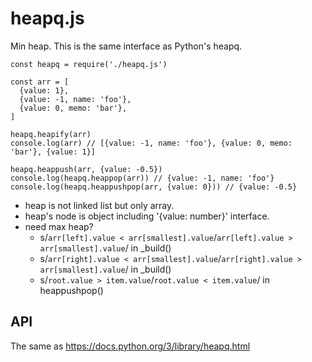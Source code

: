 # heapq.js

Min heap. This is the same interface as Python's heapq.

```
const heapq = require('./heapq.js')

const arr = [
  {value: 1},
  {value: -1, name: 'foo'},
  {value: 0, memo: 'bar'},
]

heapq.heapify(arr)
console.log(arr) // [{value: -1, name: 'foo'}, {value: 0, memo: 'bar'}, {value: 1}]

heapq.heappush(arr, {value: -0.5})
console.log(heapq.heappop(arr)) // {value: -1, name: 'foo'}
console.log(heapq.heappushpop(arr, {value: 0})) // {value: -0.5}
```

- heap is not linked list but only array.
- heap's node is object including '{value: number}' interface.
- need max heap?
  - s/`arr[left].value < arr[smallest].value`/`arr[left].value > arr[smallest].value`/ in _build()
  - s/`arr[right].value < arr[smallest].value`/`arr[right].value > arr[smallest].value`/ in _build()
  - s/`root.value > item.value`/`root.value < item.value`/ in heappushpop()

## API

The same as https://docs.python.org/3/library/heapq.html
